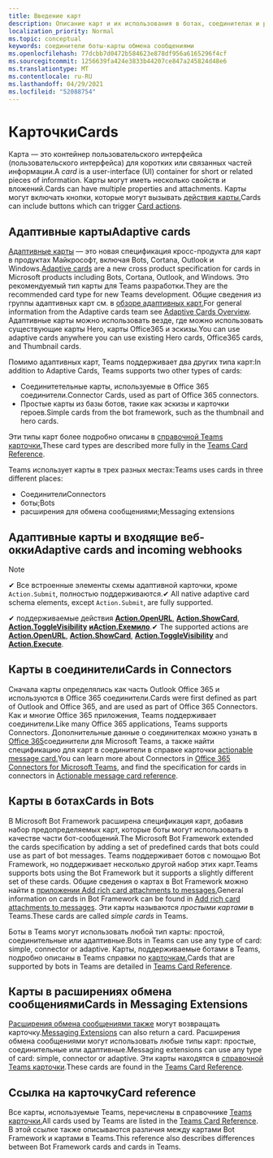 ```yaml
---
title: Введение карт
description: Описание карт и их использования в ботах, соединителах и расширениях обмена сообщениями
localization_priority: Normal
ms.topic: conceptual
keywords: соединители боты-карты обмена сообщениями
ms.openlocfilehash: 77dcbb7d0472b584623e878df956a6165296f4cf
ms.sourcegitcommit: 1256639fa424e3833b44207ce847a245824d48e6
ms.translationtype: MT
ms.contentlocale: ru-RU
ms.lasthandoff: 04/29/2021
ms.locfileid: "52088754"
---
```

# <a name="cards"></a><span data-ttu-id="8e286-104">Карточки</span><span class="sxs-lookup"><span data-stu-id="8e286-104">Cards</span></span>

<span data-ttu-id="8e286-105">Карта *—* это контейнер пользовательского интерфейса (пользовательского интерфейса) для коротких или связанных частей информации.</span><span class="sxs-lookup"><span data-stu-id="8e286-105">A *card* is a user-interface (UI) container for short or related pieces of information.</span></span> <span data-ttu-id="8e286-106">Карты могут иметь несколько свойств и вложений.</span><span class="sxs-lookup"><span data-stu-id="8e286-106">Cards can have multiple properties and attachments.</span></span> <span data-ttu-id="8e286-107">Карты могут включать кнопки, которые могут вызывать [действия карты.](~/task-modules-and-cards/cards/cards-actions.md)</span><span class="sxs-lookup"><span data-stu-id="8e286-107">Cards can include buttons which can trigger [Card actions](~/task-modules-and-cards/cards/cards-actions.md).</span></span>

## <a name="adaptive-cards"></a><span data-ttu-id="8e286-108">Адаптивные карты</span><span class="sxs-lookup"><span data-stu-id="8e286-108">Adaptive cards</span></span>

<span data-ttu-id="8e286-109">[Адаптивные карты](~/task-modules-and-cards/cards/cards-reference.md#adaptive-card) — это новая спецификация кросс-продукта для карт в продуктах Майкрософт, включая Bots, Cortana, Outlook и Windows.</span><span class="sxs-lookup"><span data-stu-id="8e286-109">[Adaptive cards](~/task-modules-and-cards/cards/cards-reference.md#adaptive-card) are a new cross product specification for cards in Microsoft products including Bots, Cortana, Outlook, and Windows.</span></span> <span data-ttu-id="8e286-110">Это рекомендуемый тип карты для Teams разработки.</span><span class="sxs-lookup"><span data-stu-id="8e286-110">They are the recommended card type for new Teams development.</span></span> <span data-ttu-id="8e286-111">Общие сведения из группы адаптивных карт см. в [обзоре адаптивных карт.](/adaptive-cards)</span><span class="sxs-lookup"><span data-stu-id="8e286-111">For general information from the Adaptive cards team see [Adaptive Cards Overview](/adaptive-cards).</span></span> <span data-ttu-id="8e286-112">Адаптивные карты можно использовать везде, где можно использовать существующие карты Hero, карты Office365 и эскизы.</span><span class="sxs-lookup"><span data-stu-id="8e286-112">You can use adaptive cards anywhere you can use existing Hero cards, Office365 cards, and Thumbnail cards.</span></span>

<span data-ttu-id="8e286-113">Помимо адаптивных карт, Teams поддерживает два других типа карт:</span><span class="sxs-lookup"><span data-stu-id="8e286-113">In addition to Adaptive Cards, Teams supports two other types of cards:</span></span>

* <span data-ttu-id="8e286-114">Соединитетельные карты, используемые в Office 365 соединители.</span><span class="sxs-lookup"><span data-stu-id="8e286-114">Connector Cards, used as part of Office 365 connectors.</span></span>
* <span data-ttu-id="8e286-115">Простые карты из базы ботов, такие как эскизы и карточки героев.</span><span class="sxs-lookup"><span data-stu-id="8e286-115">Simple cards from the bot framework, such as the thumbnail and hero cards.</span></span>

<span data-ttu-id="8e286-116">Эти типы карт более подробно описаны в [справочной Teams карточки.](~/task-modules-and-cards/cards/cards-reference.md)</span><span class="sxs-lookup"><span data-stu-id="8e286-116">These card types are described more fully in the [Teams Card Reference](~/task-modules-and-cards/cards/cards-reference.md).</span></span>

<span data-ttu-id="8e286-117">Teams использует карты в трех разных местах:</span><span class="sxs-lookup"><span data-stu-id="8e286-117">Teams uses cards in three different places:</span></span>

* <span data-ttu-id="8e286-118">Соединители</span><span class="sxs-lookup"><span data-stu-id="8e286-118">Connectors</span></span>
* <span data-ttu-id="8e286-119">боты;</span><span class="sxs-lookup"><span data-stu-id="8e286-119">Bots</span></span>
* <span data-ttu-id="8e286-120">расширения для обмена сообщениями;</span><span class="sxs-lookup"><span data-stu-id="8e286-120">Messaging extensions</span></span>

## <a name="adaptive-cards-and-incoming-webhooks"></a><span data-ttu-id="8e286-121">Адаптивные карты и входящие веб-окки</span><span class="sxs-lookup"><span data-stu-id="8e286-121">Adaptive cards and incoming webhooks</span></span>

> [!NOTE]
>
> <span data-ttu-id="8e286-122">✔ Все встроенные элементы схемы адаптивной карточки, кроме `Action.Submit`, полностью поддерживаются.</span><span class="sxs-lookup"><span data-stu-id="8e286-122">✔ All native adaptive card schema elements, except `Action.Submit`, are fully supported.</span></span>
>
> <span data-ttu-id="8e286-123">✔ поддерживаемые действия [**Action.OpenURL**](https://adaptivecards.io/explorer/Action.OpenUrl.html), [**Action.ShowCard**](https://adaptivecards.io/explorer/Action.ShowCard.html), [**Action.ToggleVisibility**](https://adaptivecards.io/explorer/Action.ToggleVisibility.html) [**иAction.Exeмило**](https://docs.microsoft.com/adaptive-cards/authoring-cards/universal-action-model#actionexecute).</span><span class="sxs-lookup"><span data-stu-id="8e286-123">✔ The supported actions are [**Action.OpenURL**](https://adaptivecards.io/explorer/Action.OpenUrl.html), [**Action.ShowCard**](https://adaptivecards.io/explorer/Action.ShowCard.html), [**Action.ToggleVisibility**](https://adaptivecards.io/explorer/Action.ToggleVisibility.html) and [**Action.Execute**](https://docs.microsoft.com/adaptive-cards/authoring-cards/universal-action-model#actionexecute).</span></span>

## <a name="cards-in-connectors"></a><span data-ttu-id="8e286-124">Карты в соединители</span><span class="sxs-lookup"><span data-stu-id="8e286-124">Cards in Connectors</span></span>

<span data-ttu-id="8e286-125">Сначала карты определялись как часть Outlook Office 365 и используются в Office 365 соединители.</span><span class="sxs-lookup"><span data-stu-id="8e286-125">Cards were first defined as part of Outlook and Office 365, and are used as part of Office 365 Connectors.</span></span> <span data-ttu-id="8e286-126">Как и многие Office 365 приложения, Teams поддерживает соединители.</span><span class="sxs-lookup"><span data-stu-id="8e286-126">Like many Office 365 applications, Teams supports Connectors.</span></span> <span data-ttu-id="8e286-127">Дополнительные данные о соединителках можно узнать в [Office 365](~/webhooks-and-connectors/what-are-webhooks-and-connectors.md)соединители для Microsoft Teams, а также найти спецификацию для карт в соединители в справке карточки [actionable message card.](/outlook/actionable-messages/card-reference)</span><span class="sxs-lookup"><span data-stu-id="8e286-127">You can learn more about Connectors in [Office 365 Connectors for Microsoft Teams](~/webhooks-and-connectors/what-are-webhooks-and-connectors.md), and find the specification for cards in connectors in [Actionable message card reference](/outlook/actionable-messages/card-reference).</span></span>

## <a name="cards-in-bots"></a><span data-ttu-id="8e286-128">Карты в ботах</span><span class="sxs-lookup"><span data-stu-id="8e286-128">Cards in Bots</span></span>

<span data-ttu-id="8e286-129">В Microsoft Bot Framework расширена спецификация карт, добавив набор предопределяемых карт, которые боты могут использовать в качестве части бот-сообщений.</span><span class="sxs-lookup"><span data-stu-id="8e286-129">The Microsoft Bot Framework extended the cards specification by adding a set of predefined cards that bots could use as part of bot messages.</span></span> <span data-ttu-id="8e286-130">Teams поддерживает ботов с помощью Bot Framework, но поддерживает несколько другой набор этих карт.</span><span class="sxs-lookup"><span data-stu-id="8e286-130">Teams supports bots using the Bot Framework but it supports a slightly different set of these cards.</span></span> <span data-ttu-id="8e286-131">Общие сведения о картах в Bot Framework можно найти в [приложении Add rich card attachments to messages.](/bot-framework/nodejs/bot-builder-nodejs-send-rich-cards)</span><span class="sxs-lookup"><span data-stu-id="8e286-131">General information on cards in Bot Framework can be found in [Add rich card attachments to messages](/bot-framework/nodejs/bot-builder-nodejs-send-rich-cards).</span></span> <span data-ttu-id="8e286-132">Эти карты называются *простыми картами* в Teams.</span><span class="sxs-lookup"><span data-stu-id="8e286-132">These cards are called *simple cards* in Teams.</span></span>

<span data-ttu-id="8e286-133">Боты в Teams могут использовать любой тип карты: простой, соединительные или адаптивные.</span><span class="sxs-lookup"><span data-stu-id="8e286-133">Bots in Teams can use any type of card: simple, connector or adaptive.</span></span> <span data-ttu-id="8e286-134">Карты, поддерживаемые ботами в Teams, подробно описаны в Teams справки по [карточкам.](~/task-modules-and-cards/cards/cards-reference.md)</span><span class="sxs-lookup"><span data-stu-id="8e286-134">Cards that are supported by bots in Teams are detailed in [Teams Card Reference](~/task-modules-and-cards/cards/cards-reference.md).</span></span>  

## <a name="cards-in-messaging-extensions"></a><span data-ttu-id="8e286-135">Карты в расширениях обмена сообщениями</span><span class="sxs-lookup"><span data-stu-id="8e286-135">Cards in Messaging Extensions</span></span>

<span data-ttu-id="8e286-136">[Расширения обмена сообщениями также](~/messaging-extensions/what-are-messaging-extensions.md) могут возвращать карточку.</span><span class="sxs-lookup"><span data-stu-id="8e286-136">[Messaging Extensions](~/messaging-extensions/what-are-messaging-extensions.md) can also return a card.</span></span> <span data-ttu-id="8e286-137">Расширения обмена сообщениями могут использовать любые типы карт: простые, соединительные или адаптивные.</span><span class="sxs-lookup"><span data-stu-id="8e286-137">Messaging extensions can use any type of card: simple, connector or adaptive.</span></span> <span data-ttu-id="8e286-138">Эти карты находятся в [справочной Teams карточки](~/task-modules-and-cards/cards/cards-reference.md).</span><span class="sxs-lookup"><span data-stu-id="8e286-138">These cards are found in the [Teams Card Reference](~/task-modules-and-cards/cards/cards-reference.md).</span></span>

## <a name="card-reference"></a><span data-ttu-id="8e286-139">Ссылка на карточку</span><span class="sxs-lookup"><span data-stu-id="8e286-139">Card reference</span></span>

<span data-ttu-id="8e286-140">Все карты, используемые Teams, перечислены в справочнике [Teams карточки.](~/task-modules-and-cards/cards/cards-reference.md)</span><span class="sxs-lookup"><span data-stu-id="8e286-140">All cards used by Teams are listed in the [Teams Card Reference](~/task-modules-and-cards/cards/cards-reference.md).</span></span> <span data-ttu-id="8e286-141">В этой ссылке также описываются различия между картами Bot Framework и картами в Teams.</span><span class="sxs-lookup"><span data-stu-id="8e286-141">This reference also describes differences between Bot Framework cards and cards in Teams.</span></span>
